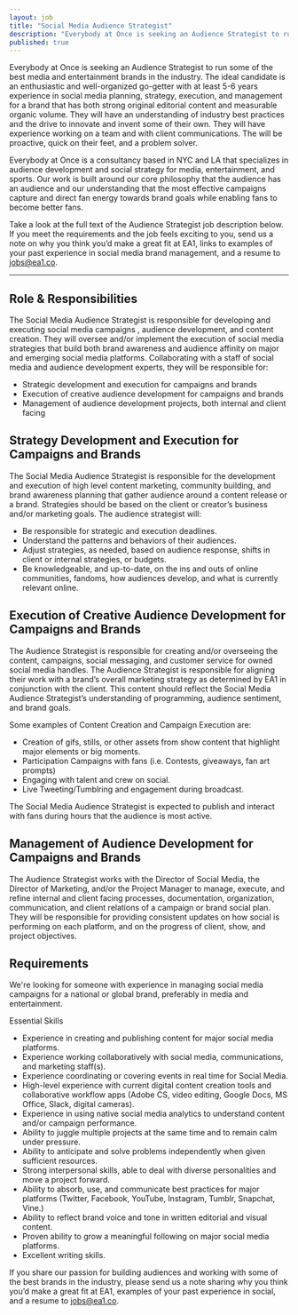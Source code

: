 ```yaml
---
layout: job
title: "Social Media Audience Strategist"
description: "Everybody at Once is seeking an Audience Strategist to run some of the best media and entertainment brands in the industry"
published: true
---
```


Everybody at Once is seeking an Audience Strategist to run some of the best media and entertainment brands in the industry. The ideal candidate is an enthusiastic and well-organized go-getter with at least 5-6 years experience in social media planning, strategy, execution, and management for a brand that has both strong original editorial content and measurable organic volume. They will have an understanding of industry best practices and the drive to innovate and invent some of their own. They will have experience working on a team and with client communications. The will be proactive, quick on their feet, and a problem solver. 

Everybody at Once is a consultancy based in NYC and LA that specializes in audience development and social strategy for media, entertainment, and sports. Our work is built around our core philosophy that the audience has an audience and our understanding that the most effective campaigns capture and direct fan energy towards brand goals while enabling fans to become better fans.

Take a look at the full text of the Audience Strategist job description below. If you meet the requirements and the job feels exciting to you, send us a note on why you think you’d make a great fit at EA1, links to examples of your past experience in social media brand management, and a resume to [jobs@ea1.co](mailto:jobs@ea1.co).

*****

## Role & Responsibilities

The Social Media Audience Strategist is responsible for developing and executing social media campaigns , audience development, and content creation. They will oversee and/or implement the execution of social media strategies that build both brand awareness and audience affinity on major and emerging social media platforms. Collaborating with a staff of social media and audience development experts, they will be responsible for:

- Strategic development and execution for campaigns and brands
- Execution of creative audience development for campaigns and brands
- Management of audience development projects, both internal and client facing

## Strategy Development and Execution for Campaigns and Brands

The Social Media Audience Strategist is responsible for the development and execution of high level content marketing, community building, and brand awareness planning that gather audience around a content release or a brand. Strategies should be based on the client or creator’s business and/or marketing goals. The audience strategist will:

- Be responsible for strategic and execution deadlines.
- Understand the patterns and behaviors of their audiences. 
- Adjust strategies, as needed, based on audience response, shifts in client or internal strategies, or budgets.
- Be knowledgeable, and up-to-date, on the ins and outs of online communities, fandoms, how audiences develop, and what is currently relevant online. 

## Execution of Creative Audience Development for Campaigns and Brands

The Audience Strategist is responsible for creating and/or overseeing the content, campaigns, social messaging, and customer service for owned social media handles. The Audience Strategist is responsible for aligning their work  with a brand’s overall marketing strategy as determined by EA1 in conjunction with the client. This content should reflect the Social Media Audience Strategist’s understanding of programming, audience sentiment, and brand goals. 

Some examples of Content Creation and Campaign Execution are:
- Creation of gifs, stills, or other assets from show content that highlight major elements or big moments.
- Participation Campaigns with fans (i.e. Contests, giveaways, fan art prompts)
- Engaging with talent and crew on social. 
- Live Tweeting/Tumblring and engagement during broadcast.

The Social Media Audience Strategist is expected to publish and interact with fans during hours that the audience is most active.


## Management of Audience Development for Campaigns and Brands

The Audience Strategist works with the Director of Social Media, the Director of Marketing, and/or the Project Manager to manage, execute, and refine internal and client facing processes, documentation, organization, communication, and client relations of a campaign or brand social plan. They will be responsible for providing consistent updates on how social is performing on each platform, and on the progress of client, show, and project objectives. 


## Requirements

We're looking for someone with experience in managing social media campaigns for a national or global brand, preferably in media and entertainment.

Essential Skills

- Experience in creating and publishing content for major social media platforms.
- Experience working collaboratively with social media, communications, and marketing staff(s).
- Experience coordinating or covering events in real time for Social Media.
- High-level experience with current digital content creation tools and collaborative workflow apps (Adobe CS, video editing, Google Docs, MS Office, Slack, digital cameras).
- Experience in using native social media analytics to understand content and/or campaign performance.
- Ability to juggle multiple projects at the same time and to remain calm under pressure.
- Ability to anticipate and solve problems independently when given sufficient resources.
- Strong interpersonal skills, able to deal with diverse personalities and move a project forward.
- Ability to absorb, use, and communicate best practices for major platforms (Twitter, Facebook, YouTube, Instagram, Tumblr, Snapchat, Vine.)
- Ability to reflect brand voice and tone in written editorial and visual content.
- Proven ability to grow a meaningful following on major social media platforms.
- Excellent writing skills.


If you share our passion for building audiences and working with some of the best brands in the industry,
please send us a note sharing why you think you’d make a great fit at EA1, examples of your past
experience in social, and a resume to [jobs@ea1.co](mailto:jobs@ea1.co).
